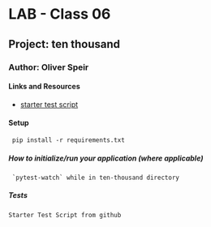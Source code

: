# LAB - Class 06
## Project: ten thousand
### Author: Oliver Speir
#### Links and Resources
- [starter test script](https://github.com/OliverSpeir/ten-thousand/tree/main/tests)
#### Setup
     pip install -r requirements.txt
##### How to initialize/run your application (where applicable)
     `pytest-watch` while in ten-thousand directory
##### Tests
    Starter Test Script from github
    